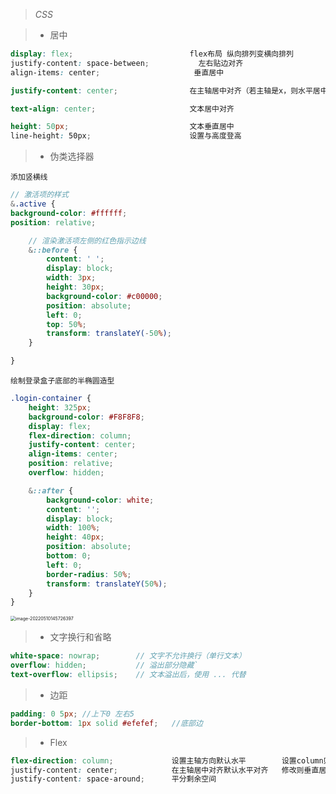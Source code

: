 > *CSS*

> - 居中

```scss
display: flex;							flex布局 纵向排列变横向排列
justify-content: space-between;			  左右贴边对齐
align-items: center;					 垂直居中
```



```scss
justify-content: center;	 			在主轴居中对齐（若主轴是x，则水平居中）
```



```SCSS
text-align: center;						文本居中对齐
```



```SCSS
height: 50px;							文本垂直居中
line-height: 50px;						设置与高度登高
```



> - 伪类选择器

`添加竖横线`

```SCSS
// 激活项的样式
&.active {
background-color: #ffffff;
position: relative;

	// 渲染激活项左侧的红色指示边线
	&::before {
		content: ' ';
		display: block;
		width: 3px;
		height: 30px;
		background-color: #c00000;
		position: absolute;
		left: 0;
		top: 50%;
		transform: translateY(-50%);
	}

}
```



`绘制登录盒子底部的半椭圆造型`

```scss
.login-container {
    height: 325px;
    background-color: #F8F8F8;
    display: flex;
    flex-direction: column;
    justify-content: center;
    align-items: center;
    position: relative;
    overflow: hidden;

    &::after {
        background-color: white;
        content: '';
        display: block;
        width: 100%;
        height: 40px;
        position: absolute;
        bottom: 0;
        left: 0;
        border-radius: 50%;
        transform: translateY(50%);
    }
}
```



<img src="C:\Users\86135\AppData\Roaming\Typora\typora-user-images\image-20220510145726397.png" alt="image-20220510145726397" style="zoom:50%;" />

> - 文字换行和省略

```SCSS
white-space: nowrap; 		// 文字不允许换行（单行文本）
overflow: hidden; 			// 溢出部分隐藏`
text-overflow: ellipsis;	// 文本溢出后，使用 ... 代替
```



> - 边距

```SCSS
padding: 0 5px; //上下0 左右5
border-bottom: 1px solid #efefef;   //底部边
```



> - Flex

```scss
flex-direction: column;			    设置主轴方向默认水平		  设置column则垂直
justify-content: center;		    在主轴居中对齐默认水平对齐	修改则垂直居中
justify-content: space-around;	 	平分剩余空间
```



> 

